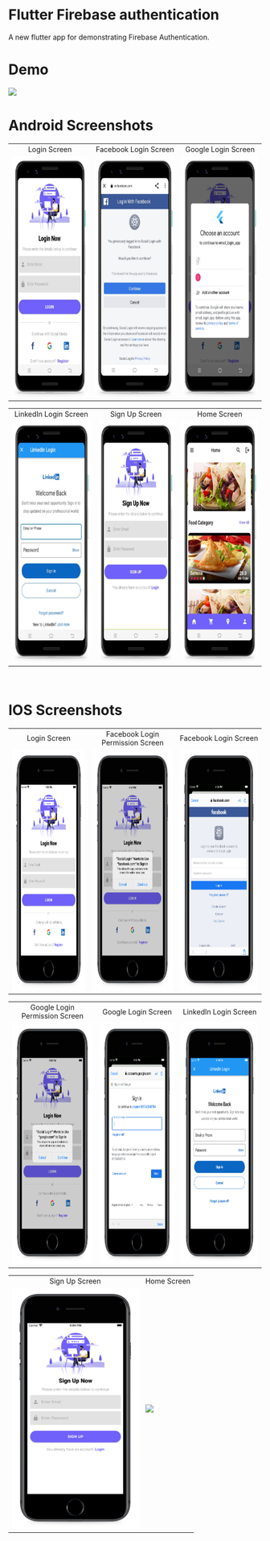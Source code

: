 # Flutter Firebase authentication
A new flutter app for demonstrating Firebase Authentication.

# Demo
<img src="https://github.com/MarvelApps-Flutter/flutter_firebase_realtime_database/blob/master/screenshots/gif/demo.gif" height="480px"></td>

# Android Screenshots

<table>
  <tr>
    <td align="center" valign="center">Login Screen</td>
     <td align="center" valign="center">Facebook Login Screen</td>
     <td align="center" valign="center">Google Login Screen</td>
  </tr>
  <tr>
    <td><img src="https://github.com/MarvelApps-Flutter/flutter_firebase_authentication/blob/dev/screenshots/android/android1.png" height="480px"></td>
    <td><img src="https://github.com/MarvelApps-Flutter/flutter_firebase_authentication/blob/dev/screenshots/android/android2.png" height="480px"></td>
    <td><img src="https://github.com/MarvelApps-Flutter/flutter_firebase_authentication/blob/dev/screenshots/android/android3.png" height="480px"></td>
  </tr>
 </table>

<table>
  <tr>
    <td align="center" valign="center">LinkedIn Login Screen</td>
     <td align="center" valign="center">Sign Up Screen</td>
     <td align="center" valign="center">Home Screen</td>
  </tr>
  <tr>
    <td><img src="https://github.com/MarvelApps-Flutter/flutter_firebase_authentication/blob/dev/screenshots/android/android4.png" height="480px"></td>
    <td><img src="https://github.com/MarvelApps-Flutter/flutter_firebase_authentication/blob/dev/screenshots/android/android5.png" height="480px"></td>
     <td><img src="https://github.com/MarvelApps-Flutter/flutter_firebase_authentication/blob/dev/screenshots/android/android6.png" height="480px"></td>
  </tr>
 </table>

</br>

# IOS Screenshots

<table>
  <tr>
    <td align="center" valign="center">Login Screen</td>
     <td align="center" valign="center">Facebook Login Permission Screen</td>
     <td align="center" valign="center">Facebook Login Screen</td>
  </tr>
  <tr>
    <td><img src="https://github.com/MarvelApps-Flutter/flutter_firebase_authentication/blob/dev/screenshots/ios/ios1.png" height="480px"></td>
    <td><img src="https://github.com/MarvelApps-Flutter/flutter_firebase_authentication/blob/dev/screenshots/ios/ios2.png" height="480px"></td>
    <td><img src="https://github.com/MarvelApps-Flutter/flutter_firebase_authentication/blob/dev/screenshots/ios/ios3.png" height="480px"></td>
  </tr>
 </table>

<table>
  <tr>
    <td align="center" valign="center">Google Login Permission Screen</td>
     <td align="center" valign="center">Google Login Screen</td>
     <td align="center" valign="center">LinkedIn Login Screen</td>
  </tr>
  <tr>
    <td><img src="https://github.com/MarvelApps-Flutter/flutter_firebase_authentication/blob/dev/screenshots/ios/ios4.png" height="480px"></td>
    <td><img src="https://github.com/MarvelApps-Flutter/flutter_firebase_authentication/blob/dev/screenshots/ios/ios5.png" height="480px"></td>
    <td><img src="https://github.com/MarvelApps-Flutter/flutter_firebase_authentication/blob/dev/screenshots/ios/ios6.png" height="480px"></td>
  </tr>
 </table>

 <table>
  <tr>
    <td align="center" valign="center">Sign Up Screen</td>
     <td align="center" valign="center">Home Screen</td>
  </tr>
  <tr>
    <td><img src="https://github.com/MarvelApps-Flutter/flutter_firebase_authentication/blob/dev/screenshots/ios/ios7.png" height="480px"></td>
    <td><img src="https://github.com/MarvelApps-Flutter/flutter_firebase_authentication/blob/dev/screenshots/ios/ios8.png" height="480px"></td>
  </tr>
 </table>
